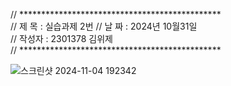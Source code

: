 // **********************************************                                                                                
// 제 목 : 실습과제 2번
// 날 짜 : 2024년 10월31일                                                                                                        
// 작성자 : 2301378 김위제                                                                                                        
// **********************************************                                                                                


![스크린샷 2024-11-04 192342](https://github.com/user-attachments/assets/14504d47-7553-4865-8b19-22db65c70fc1)
